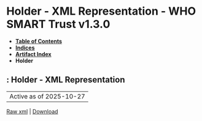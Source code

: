 # Holder - XML Representation - WHO SMART Trust v1.3.0

* [**Table of Contents**](toc.md)
* [**Indices**](indices.md)
* [**Artifact Index**](artifacts.md)
* **Holder**

## : Holder - XML Representation

| |
| :--- |
| Active as of 2025-10-27 |

[Raw xml](ActorDefinition-Holder.xml) | [Download](ActorDefinition-Holder.xml)

